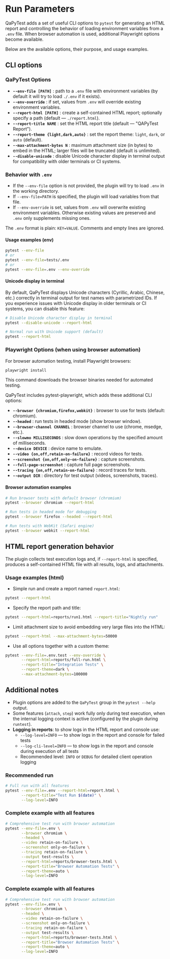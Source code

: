 # Run Parameters

QaPyTest adds a set of useful CLI options to `pytest` for generating an HTML
report and controlling the behavior of loading environment variables from
a `.env` file. When browser automation is used, additional Playwright options
become available.

Below are the available options, their purpose, and usage examples.

## CLI options

### QaPyTest Options

- **`--env-file [PATH]`** : path to a `.env` file with environment variables
  (by default it will try to load `./.env` if it exists).
- **`--env-override`** : if set, values from `.env` will override existing
  environment variables.
- **`--report-html [PATH]`** : create a self-contained HTML report; optionally
  specify a path (default — `./report.html`).
- **`--report-title NAME`** : set the HTML report title (default — "QAPyTest
  Report").
- **`--report-theme {light,dark,auto}`** : set the report theme: `light`,
  `dark`, or `auto` (default).
- **`--max-attachment-bytes N`** : maximum attachment size (in bytes) to embed
  in the HTML; larger files will be truncated (default is unlimited).
- **`--disable-unicode`** : disable Unicode character display in 
  terminal output for compatibility with older terminals or CI systems.

### Behavior with `.env`

- If the `--env-file` option is not provided, the plugin will try to load
  `.env` in the working directory.
- If `--env-file=PATH` is specified, the plugin will load variables from that
  file.
- If `--env-override` is set, values from `.env` will overwrite existing
  environment variables. Otherwise existing values are preserved and `.env`
  only supplements missing ones.

The `.env` format is plain: `KEY=VALUE`. Comments and empty lines are ignored.

#### Usage examples (env)

```bash
pytest --env-file
# or
pytest --env-file=tests/.env
# or
pytest --env-file=.env --env-override
```

#### Unicode display in terminal

By default, QaPyTest displays Unicode characters (Cyrillic, Arabic, Chinese, etc.) 
correctly in terminal output for test names with parametrized IDs. If you 
experience issues with Unicode display in older terminals or CI systems, 
you can disable this feature:

```bash
# Disable Unicode character display in terminal
pytest --disable-unicode --report-html

# Normal run with Unicode support (default)
pytest --report-html
```

### Playwright Options (when using browser automation)

For browser automation testing, install Playwright browsers:

```bash
playwright install
```

This command downloads the browser binaries needed for automated testing.

QaPyTest includes pytest-playwright, which adds these additional CLI options:

- **`--browser {chromium,firefox,webkit}`** : browser to use for tests
  (default: chromium).
- **`--headed`** : run tests in headed mode (show browser window).
- **`--browser-channel CHANNEL`** : browser channel to use (chrome, msedge, etc.).
- **`--slowmo MILLISECONDS`** : slow down operations by the specified amount
  of milliseconds.
- **`--device DEVICE`** : device name to emulate.
- **`--video {on,off,retain-on-failure}`** : record videos for tests.
- **`--screenshot {on,off,only-on-failure}`** : capture screenshots.
- **`--full-page-screenshot`** : capture full page screenshots.
- **`--tracing {on,off,retain-on-failure}`** : record traces for tests.
- **`--output DIR`** : directory for test output (videos, screenshots, traces).

#### Browser automation examples

```bash
# Run browser tests with default browser (chromium)
pytest --browser chromium --report-html

# Run tests in headed mode for debugging
pytest --browser firefox --headed --report-html

# Run tests with WebKit (Safari engine)
pytest --browser webkit --report-html
```

## HTML report generation behavior

The plugin collects test execution logs and, if `--report-html` is specified,
produces a self-contained HTML file with all results, logs, and attachments.

### Usage examples (html)

- Simple run and create a report named `report.html`:

```bash
pytest --report-html
```

- Specify the report path and title:

```bash
pytest --report-html=reports/run1.html --report-title="Nightly run"
```

- Limit attachment size to avoid embedding very large files into the HTML:

```bash
pytest --report-html --max-attachment-bytes=50000
```

- Use all options together with a custom theme:

```bash
pytest --env-file=.env.test --env-override \
       --report-html=reports/full-run.html \
       --report-title="Integration Tests" \
       --report-theme=dark \
       --max-attachment-bytes=100000
```

## Additional notes

- Plugin options are added to the `QaPyTest` group in the `pytest --help`
  output.
- Some features (`attach`, `step`) work fully only during test execution, when
  the internal logging context is active (configured by the plugin during
  `runtest`).
- **Logging in reports**: to show logs in the HTML report and console use:
  - `--log-level=INFO` — to show logs in the report and console for failed
    tests
  - `--log-cli-level=INFO` — to show logs in the report and console during
    execution of all tests
  - Recommended level: `INFO` or `DEBUG` for detailed client operation logging

### Recommended run

```bash
# Full run with all features
pytest --env-file=.env --report-html=report.html \
       --report-title="Test Run $(date)" \
       --log-level=INFO
```

### Complete example with all features

```bash
# Comprehensive test run with browser automation
pytest --env-file=.env \
       --browser chromium \
       --headed \
       --video retain-on-failure \
       --screenshot only-on-failure \
       --tracing retain-on-failure \
       --output test-results \
       --report-html=reports/browser-tests.html \
       --report-title="Browser Automation Tests" \
       --report-theme=auto \
       --log-level=INFO
```

### Complete example with all features

```bash
# Comprehensive test run with browser automation
pytest --env-file=.env \
       --browser chromium \
       --headed \
       --video retain-on-failure \
       --screenshot only-on-failure \
       --tracing retain-on-failure \
       --output test-results \
       --report-html=reports/browser-tests.html \
       --report-title="Browser Automation Tests" \
       --report-theme=auto \
       --log-level=INFO
```

